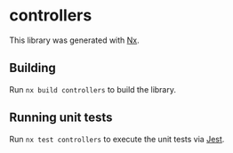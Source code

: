 # controllers

This library was generated with [Nx](https://nx.dev).

## Building

Run `nx build controllers` to build the library.

## Running unit tests

Run `nx test controllers` to execute the unit tests via [Jest](https://jestjs.io).
